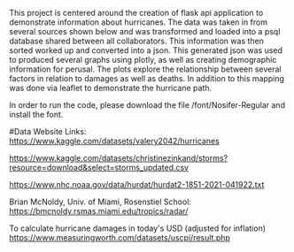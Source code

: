 This project is centered around the creation of flask api application to demonstrate information about hurricanes. The data was taken in from several sources shown below and was transformed and loaded into a psql database shared between all collaborators. This information was then sorted worked up and converted into a json. This generated json was used to produced several graphs using plotly, as well as creating demographic information for perusal. The plots explore the relationship between several factors in relation to damages as well as deaths. In addition to this mapping was done via leaflet to demonstrate the hurricane path. 

In order to run the code, please download the file /font/Nosifer-Regular and install the font.

#Data Website Links: https://www.kaggle.com/datasets/valery2042/hurricanes

https://www.kaggle.com/datasets/christinezinkand/storms?resource=download&select=storms_updated.csv

https://www.nhc.noaa.gov/data/hurdat/hurdat2-1851-2021-041922.txt

Brian McNoldy, Univ. of Miami, Rosenstiel School:
https://bmcnoldy.rsmas.miami.edu/tropics/radar/
 
To calculate hurricane damages in today's USD (adjusted for inflation) https://www.measuringworth.com/datasets/uscpi/result.php
